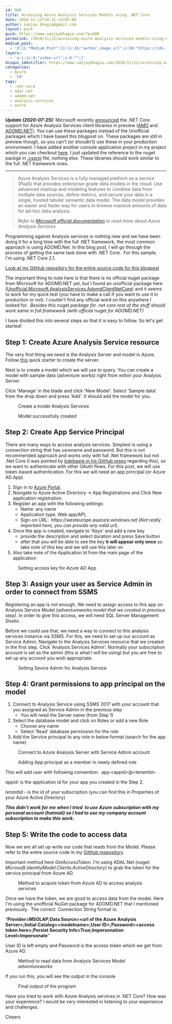 ```yaml
---
id: 586
title: Accessing Azure Analysis Services Models using .NET Core
date: 2018-11-12T14:31:12+02:00
author: sanjay.bhagia@gmail.com
layout: post
guid: https://www.sanjaybhagia.com/?p=586
permalink: /2018/11/12/accessing-azure-analysis-services-models-using-net-core/
medium_post:
  - 'O:11:"Medium_Post":11:{s:16:"author_image_url";s:69:"https://cdn-images-1.medium.com/fit/c/400/400/0*ERb6Is_QqdMUQz6C.jpeg";s:10:"author_url";s:32:"https://medium.com/@bhagiasanjay";s:11:"byline_name";N;s:12:"byline_email";N;s:10:"cross_link";s:2:"no";s:2:"id";s:12:"a80fa315af70";s:21:"follower_notification";s:3:"yes";s:7:"license";s:19:"all-rights-reserved";s:14:"publication_id";s:2:"-1";s:6:"status";s:5:"draft";s:3:"url";s:45:"https://medium.com/@bhagiasanjay/a80fa315af70";}'
layers:
  - 'a:1:{s:9:"video-url";s:0:"";}'
disqus_identifier: https://www.sanjaybhagia.com/2018/11/12/accessing-azure-analysis-services-models-using-net-core/
categories:
  - Azure
  - 'C#'
tags:
  - .net-core
  - adal.net
  - adomd.net
  - analysis-services
  - azure
---
```

***Update (2020-07-25):*** Microsoft recently [announced](https://azure.microsoft.com/en-us/updates/net-core-support-for-azure-analysis-services-client-libraries-is-in-preview/) the .NET Core support for Azure Analysis Services client libraries in preview ([AMO](https://www.nuget.org/packages/Microsoft.AnalysisServices.NetCore.retail.amd64) and [ADOMD.NET](https://www.nuget.org/packages/Microsoft.AnalysisServices.AdomdClient.NetCore.retail.amd64)). You can use these packages instead of the Unofficial packages which I have based this blogpost on. These packages are still in preview though, so you can't (or shoudn't) use these in your production environment. I have added another console application project in my project which you can checkout [here](https://github.com/sanjaybhagia/azure-analysis-services-netcore-sample/tree/master/ConsoleApp/ConsoleAppOfficialLibs). I just updated the reference to the nuget packge in [.csproj](https://github.com/sanjaybhagia/azure-analysis-services-netcore-sample/blob/dd1a8f059551e78a7ad4da28b5a6a333dfa47938/ConsoleApp/ConsoleAppOfficialLibs/ConsoleAppOfficialLibs.csproj#L10) file, nothing else. These libraries should work similar to the full .NET framework ones.

---

<!-- wp:quote {"className":"is-style-default"} -->
<blockquote class="wp-block-quote is-style-default"><p>Azure Analysis Services is a fully managed platform as a service (PaaS) that provides enterprise-grade data models in the cloud. Use advanced mashup and modeling features to combine data from multiple data sources, define metrics, and secure your data in a single, trusted tabular semantic data model. The data model provides an easier and faster way for users to browse massive amounts of data for ad-hoc data analysis.<br/></p><cite>Refer to <a href="https://docs.microsoft.com/en-us/azure/analysis-services/analysis-services-overview" target="_blank" rel="noreferrer noopener">Microsoft official documentation</a> to read more about Azure Analysis Services</cite></blockquote>
<!-- /wp:quote -->

<!-- wp:paragraph -->
<p>Programming against Analysis services is nothing new and we have been doing it for a long time with the full .NET framework, the most common approach is using ADOMD.Net. In this blog post, I will go through the process of getting the same task done with .NET Core.  For this sample, I'm using .NET Core 2.1.</p>
<!-- /wp:paragraph -->

<!-- wp:paragraph -->
<p><a href="https://github.com/sanjaybhagia/azure-analysis-services-netcore-sample" target="_blank">Look at my GitHub repository for the entire source code for this blogpost</a></p>
<!-- /wp:paragraph -->

<!-- wp:paragraph -->
<p>The important thing to note here is that there is no official <g class="gr_ gr_4 gr-alert gr_spell gr_inline_cards gr_run_anim ContextualSpelling ins-del multiReplace" id="4" data-gr-id="4">nuget</g> package from Microsoft for ADOMD.NET yet, but I found an unofficial package here (<a href="https://github.com/bdebaere/Unofficial.Microsoft.AnalysisServices.AdomdClientNetCore" target="_blank" rel="noopener">Unofficial.Microsoft.AnalysisServices.AdomdClientNetCore</a>) and it seems to work for my quick test (you have to make a call if you want to use it in production or not). I couldn't find any official word on this anywhere I looked for.  <em>Besides this </em><g class="gr_ gr_5 gr-alert gr_spell gr_inline_cards gr_run_anim ContextualSpelling ins-del multiReplace" id="5" data-gr-id="5">nuget</g><em> package for .net core rest of the stuff should work same in full framework (with official </em><g class="gr_ gr_6 gr-alert gr_spell gr_inline_cards gr_run_anim ContextualSpelling ins-del multiReplace" id="6" data-gr-id="6">nuget</g><em> for ADOMD.NET)</em></p>
<!-- /wp:paragraph -->

<!-- wp:paragraph -->
<p>I have divided this into several steps so that it is easy to follow. So let's get started!</p>
<!-- /wp:paragraph -->

<!-- wp:heading -->
<h2>Step 1: Create Azure Analysis Service resource</h2>
<!-- /wp:heading -->

<!-- wp:paragraph -->
<p>The very first thing we need is the Analysis Server and model in Azure. Follow <a href="https://docs.microsoft.com/en-us/azure/analysis-services/analysis-services-create-server" target="_blank">this</a> quick starter to create the server.</p>
<!-- /wp:paragraph -->

<!-- wp:paragraph -->
<p>Next is to create a model which we will use to query. You can create a model with sample data (adventure works) right from within your Analysis Server.</p>
<!-- /wp:paragraph -->

<!-- wp:paragraph -->
<p>Click 'Manage' in the blade and click 'New Model'. Select 'Sample data' from the drop down and press 'Add'. It should add the model for you. </p>
<!-- /wp:paragraph -->

<!-- wp:image {"id":598} -->
<figure class="wp-block-image"><img src="/images/image-3.png" alt="" class="wp-image-598"/><figcaption>Create a model Analysis Services</figcaption></figure>
<!-- /wp:image -->

<!-- wp:image {"id":597} -->
<figure class="wp-block-image"><img src="/images/image-2.png" alt="" class="wp-image-597"/><figcaption>Model successfully created</figcaption></figure>
<!-- /wp:image -->

<!-- wp:heading -->
<h2 id="mce_26">Step 2: Create App Service Principal</h2>
<!-- /wp:heading -->

<!-- wp:paragraph -->
<p>There are many ways to access analysis services. Simplest is <g class="gr_ gr_5 gr-alert gr_spell gr_inline_cards gr_disable_anim_appear ContextualSpelling ins-del multiReplace" id="5" data-gr-id="5">using</g> a connection string that has <g class="gr_ gr_12 gr-alert gr_spell gr_inline_cards gr_disable_anim_appear ContextualSpelling ins-del multiReplace" id="12" data-gr-id="12">usrename</g> and password. But this is not recommended approach and works only with <g class="gr_ gr_209 gr-alert gr_gramm gr_inline_cards gr_disable_anim_appear Style multiReplace" id="209" data-gr-id="209">full .</g>Net framework but <g class="gr_ gr_14 gr-alert gr_gramm gr_inline_cards gr_run_anim Style multiReplace" id="14" data-gr-id="14">not .</g>Net Core (I was pointed by <a href="https://github.com/bdebaere/Unofficial.Microsoft.AnalysisServices.AdomdClientNetCore/issues/1" target="_blank">bdebaere in his GitHub respo</a> regarding this), so we want to authenticate with other OAuth flows. For this post, we will use token-based authentication. For <g class="gr_ gr_832 gr-alert gr_gramm gr_inline_cards gr_run_anim Punctuation only-ins replaceWithoutSep" id="832" data-gr-id="832">this</g> we will need an app principal (or Azure AD App)</p>
<!-- /wp:paragraph -->

<!-- wp:list {"ordered":true} -->
<ol><li>Sign in to <a href="https://portal.azure.com/" target="_blank" rel="noreferrer noopener">Azure Portal</a>.</li><li>Navigate to Azure Active Directory -> App Registrations and Click New application registration.</li><li>Register an app with the following settings:<ul><li>Name: any name</li><li>Application type: Web app/API,</li><li>Sign-on URL:  https://westeurope.asazure.windows.net (<em>Not really important here, you can provide any valid <g class="gr_ gr_14 gr-alert gr_spell gr_inline_cards gr_run_anim ContextualSpelling ins-del multiReplace" id="14" data-gr-id="14">url</g></em>).<br/></li></ul></li><li>Once the app is created, navigate to 'Keys' and add a new key<ul><li>provide the description and select duration and press Save button</li><li>after that you will be able to see the key <strong>it will appear only once</strong> so take note of this key and we will use this later on</li></ul></li><li><g class="gr_ gr_127 gr-alert gr_gramm gr_inline_cards gr_run_anim Punctuation only-ins replaceWithoutSep" id="127" data-gr-id="127">Also</g> take note of the Application Id from the main page of the application</li></ol>
<!-- /wp:list -->

<!-- wp:image {"id":600} -->
<figure class="wp-block-image"><img src="/images/image-5.png" alt="" class="wp-image-600"/><figcaption>Setting access key for Azure AD App</figcaption></figure>
<!-- /wp:image -->

<!-- wp:heading -->
<h2 id="mce_12">Step 3: Assign your user as Service Admin in order to connect from SSMS</h2>
<!-- /wp:heading -->

<!-- wp:paragraph -->
<p>Registering an app is not enough. We need to assign access to this app on  Analysis Service Model (<em>adventureworks model that we created in previous step)</em>. In order to give this access, we will need SQL Server Management Studio. </p>
<!-- /wp:paragraph -->

<!-- wp:paragraph -->
<p>Before we could use that, we need a way to connect to this analysis services instance via SSMS. For this, we need to set up our account as Service Admin. Navigate to the Analysis Services resource that we created in the first step. Click 'Analysis Services Admin'. Normally your subscription account is set as the admin (this is what I will be using) but you are free to set up <g class="gr_ gr_270 gr-alert gr_spell gr_inline_cards gr_run_anim ContextualSpelling ins-del" id="270" data-gr-id="270">any</g> account you wish appropriate. </p>
<!-- /wp:paragraph -->

<!-- wp:image {"id":601} -->
<figure class="wp-block-image"><img src="/images/image-6.png" alt="" class="wp-image-601"/><figcaption>Setting Sevice Admin for Analysis Service</figcaption></figure>
<!-- /wp:image -->

<!-- wp:heading -->
<h2 id="mce_28">Step 4: Grant permissions to app principal on the model</h2>
<!-- /wp:heading -->

<!-- wp:list {"ordered":true} -->
<ol><li>Connect to Analysis Service using SSMS 2017 with your account that you assigned as Service Admin in the previous step<ul><li>You will need the Server name (from Step 1)</li></ul></li><li>Select the database model and click on Roles or add a new Role<ul><li>Choose any name </li><li>Select 'Read' database permission for the role </li></ul></li><li>Add the Service principal to any role in below format (search for the app name)</li></ol>
<!-- /wp:list -->

<!-- wp:image {"id":604} -->
<figure class="wp-block-image"><img src="/images/image-9.png" alt="" class="wp-image-604"/><figcaption>Connect to Azure Analysis Server with Service Admin account<br/></figcaption></figure>
<!-- /wp:image -->

<!-- wp:image {"id":612} -->
<figure class="wp-block-image"><img src="/images/image-13.png" alt="" class="wp-image-612"/><figcaption>Adding App principal as a member in newly defined role</figcaption></figure>
<!-- /wp:image -->

<!-- wp:paragraph -->
<p>This will add user with following convention:  app:&lt;appid>@&lt;tenantid></p>
<!-- /wp:paragraph -->

<!-- wp:paragraph -->
<p><em>appid</em>: is the application id for your app you created in <g class="gr_ gr_108 gr-alert gr_gramm gr_inline_cards gr_disable_anim_appear Grammar only-del replaceWithoutSep" id="108" data-gr-id="108">the Step</g> 2.</p>
<!-- /wp:paragraph -->

<!-- wp:paragraph -->
<p><em>tenantid</em> - is the id of your subscription (you can find this in Properties of your Azure Active Directory)</p>
<!-- /wp:paragraph -->

<!-- wp:paragraph -->
<p><strong><em>This didn't work for me when I <g class="gr_ gr_32 gr-alert gr_gramm gr_inline_cards gr_run_anim Style multiReplace" id="32" data-gr-id="32">tried </g></em></strong><strong><em><g class="gr_ gr_32 gr-alert gr_gramm gr_inline_cards gr_disable_anim_appear Style multiReplace" id="32" data-gr-id="32"> to</g> use <g class="gr_ gr_29 gr-alert gr_gramm gr_inline_cards gr_run_anim Grammar only-ins replaceWithoutSep" id="29" data-gr-id="29">Azure</g> subscription with my personal account (hotmail</em></strong><strong><em>) so I had to use my company account subscription to make this work. </em></strong></p>
<!-- /wp:paragraph -->

<!-- wp:heading -->
<h2 id="mce_30">Step 5: Write the code to access data</h2>
<!-- /wp:heading -->

<!-- wp:paragraph -->
<p>Now we are all set up write our code that reads from the Model. Please refer to the entire source code in my <a href="https://github.com/sanjaybhagia/azure-analysis-services-netcore-sample" target="_blank">GitHub <g class="gr_ gr_4 gr-alert gr_spell gr_inline_cards gr_run_anim ContextualSpelling ins-del multiReplace" id="4" data-gr-id="4">respository</g></a></p>
<!-- /wp:paragraph -->

<!-- wp:paragraph -->
<p>Important method here <em>GetAccessToken.</em> I'm using ADAL.Net (<g class="gr_ gr_11 gr-alert gr_spell gr_inline_cards gr_disable_anim_appear ContextualSpelling ins-del multiReplace" id="11" data-gr-id="11">nuget</g>: <em>Microsoft.IdentityModel.Clients.ActiveDirectory</em>) to grab the token for the service principal from Azure AD<em>.</em> </p>
<!-- /wp:paragraph -->

<!-- wp:image {"id":607,"linkDestination":"custom"} -->
<figure class="wp-block-image"><a href="https://github.com/sanjaybhagia/azure-analysis-services-netcore-sample/blob/master/ConsoleApp/ConsoleApp/Program.cs"><img src="/images/image-12.webp" alt="" class="wp-image-607"/></a><figcaption>Method to acquire token from Azure AD to access analysis services</figcaption></figure>
<!-- /wp:image -->

<!-- wp:paragraph -->
<p>Once we have the token, we are good to access data from the model. Here I'm using the unofficial NuGet package for ADOMD.NET that I mentioned previously.  The correct  Connection String format is: </p>
<!-- /wp:paragraph -->

<!-- wp:paragraph -->
<p>“<strong>Provider=MSOLAP;Data Source=&lt;url of the Azure Analysis Server>;Initial Catalog=&lt;modelname>;User ID=;Password=&lt;access token here>;Persist Security Info=True;Impersonation Level=Impersonate</strong>“</p>
<!-- /wp:paragraph -->

<!-- wp:paragraph -->
<p>User ID is left empty and Password is the access token which we get from Azure AD. </p>
<!-- /wp:paragraph -->

<!-- wp:image {"id":606,"linkDestination":"custom"} -->
<figure class="wp-block-image"><a href="https://github.com/sanjaybhagia/azure-analysis-services-netcore-sample/blob/master/ConsoleApp/ConsoleApp/Program.cs"><img src="/images/image-11.png" alt="" class="wp-image-606"/></a><figcaption>Method to read data from Analysis Services Model <em>adventureworks</em></figcaption></figure>
<!-- /wp:image -->

<!-- wp:paragraph -->
<p>If you run this, you will see the output in <g class="gr_ gr_35 gr-alert sel gr_gramm gr_replaced gr_inline_cards gr_disable_anim_appear Grammar only-ins doubleReplace replaceWithoutSep" id="35" data-gr-id="35">the </g>console</p>
<!-- /wp:paragraph -->

<!-- wp:image {"id":605} -->
<figure class="wp-block-image"><img src="/images/image-10.png" alt="" class="wp-image-605"/><figcaption>Final output of the program</figcaption></figure>
<!-- /wp:image -->

<!-- wp:paragraph -->
<p>Have you tried to work with Azure Analysis services in .NET Core? How was your experience? I would be very interested in listening to your experience and challenges.</p>
<!-- /wp:paragraph -->

<!-- wp:paragraph -->
<p>Cheers</p>
<!-- /wp:paragraph -->